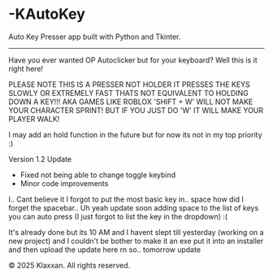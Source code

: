 # -KAutoKey
Auto Key Presser app built with Python and Tkinter.

---

Have you ever wanted OP Autoclicker but for your keyboard? Well this is it right here!

PLEASE NOTE THIS IS A PRESSER NOT HOLDER IT PRESSES THE KEYS SLOWLY OR EXTREMELY FAST THATS NOT EQUIVALENT TO HOLDING DOWN A KEY!!! AKA GAMES LIKE ROBLOX 'SHIFT + W' WILL NOT MAKE YOUR CHARACTER SPRINT! BUT IF YOU JUST DO 'W' IT WILL MAKE YOUR PLAYER WALK! 

I may add an hold function in the future but for now its not in my top priority :)

Version 1.2 Update
- Fixed not being able to change toggle keybind
- Minor code improvements

I.. Cant believe it I forgot to put the most basic key in.. space how did I forget the spacebar.. Uh yeah update soon adding space to the list of keys you can auto press (I just forgot to list the key in the dropdown) :( 

It's already done but its 10 AM and I havent slept till yesterday (working on a new project) and I couldn't be bother to make it an exe put it into an installer and then upload the update here rn so.. tomorrow update 

© 2025 Klaxxan. All rights reserved.
